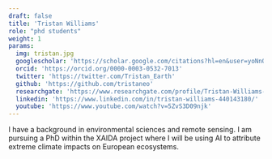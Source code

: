 ```yaml
---
draft: false
title: 'Tristan Williams'
role: "phd students"
weight: 1
params:
  img: tristan.jpg
  googlescholar: 'https://scholar.google.com/citations?hl=en&user=yoNnOcMAAAAJ'
  orcid: 'https://orcid.org/0000-0003-0532-7013'
  twitter: 'https://twitter.com/Tristan_Earth'
  github: 'https://github.com/tristaneo'
  researchgate: 'https://www.researchgate.com/profile/Tristan-Williams-3'
  linkedin: 'https://www.linkedin.com/in/tristan-williams-440143180/'
  youtube: 'https://www.youtube.com/watch?v=5ZvS3D09njk'
---
```


I have a background in environmental sciences and remote sensing. I am pursuing a PhD within the XAIDA project where I will be using AI to attribute extreme climate impacts on European ecosystems.
